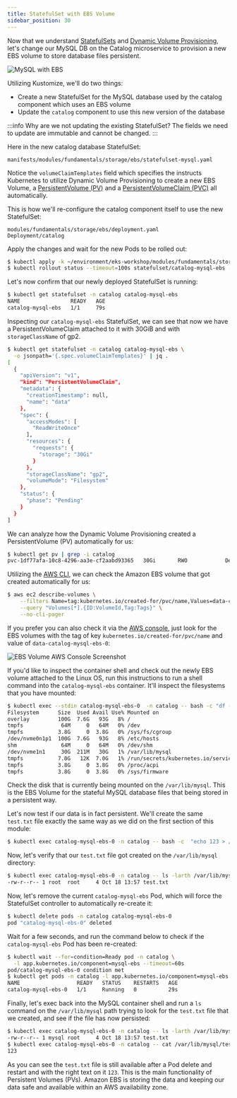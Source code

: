 ```yaml
---
title: StatefulSet with EBS Volume
sidebar_position: 30
---
```


Now that we understand [StatefulSets](https://kubernetes.io/docs/concepts/workloads/controllers/statefulset/) and [Dynamic Volume Provisioning](https://kubernetes.io/docs/concepts/storage/dynamic-provisioning/), let's change our MySQL DB on the Catalog microservice to provision a new EBS volume to store database files persistent.

![MySQL with EBS](./assets/mysql-ebs.png)

Utilizing Kustomize, we'll do two things:

- Create a new StatefulSet for the MySQL database used by the catalog component which uses an EBS volume
- Update the `catalog` component to use this new version of the database

:::info
Why are we not updating the existing StatefulSet? The fields we need to update are immutable and cannot be changed.
:::

Here in the new catalog database StatefulSet:

```file
manifests/modules/fundamentals/storage/ebs/statefulset-mysql.yaml
```

Notice the `volumeClaimTemplates` field which specifies the instructs Kubernetes to utilize Dynamic Volume Provisioning to create a new EBS Volume, a [PersistentVolume (PV)](https://kubernetes.io/docs/concepts/storage/persistent-volumes/) and a [PersistentVolumeClaim (PVC)](https://kubernetes.io/docs/concepts/storage/persistent-volumes/#persistentvolumeclaims) all automatically.

This is how we'll re-configure the catalog component itself to use the new StatefulSet:

```kustomization
modules/fundamentals/storage/ebs/deployment.yaml
Deployment/catalog
```

Apply the changes and wait for the new Pods to be rolled out:

```bash hook=check-pvc
$ kubectl apply -k ~/environment/eks-workshop/modules/fundamentals/storage/ebs/
$ kubectl rollout status --timeout=100s statefulset/catalog-mysql-ebs -n catalog
```

Let's now confirm that our newly deployed StatefulSet is running:

```bash
$ kubectl get statefulset -n catalog catalog-mysql-ebs
NAME                READY   AGE
catalog-mysql-ebs   1/1     79s
```

Inspecting our `catalog-mysql-ebs` StatefulSet, we can see that now we have a PersistentVolumeClaim attached to it with 30GiB and with `storageClassName` of gp2.

```bash
$ kubectl get statefulset -n catalog catalog-mysql-ebs \
  -o jsonpath='{.spec.volumeClaimTemplates}' | jq .
[
  {
    "apiVersion": "v1",
    "kind": "PersistentVolumeClaim",
    "metadata": {
      "creationTimestamp": null,
      "name": "data"
    },
    "spec": {
      "accessModes": [
        "ReadWriteOnce"
      ],
      "resources": {
        "requests": {
          "storage": "30Gi"
        }
      },
      "storageClassName": "gp2",
      "volumeMode": "Filesystem"
    },
    "status": {
      "phase": "Pending"
    }
  }
]
```

We can analyze how the Dynamic Volume Provisioning created a PersistentVolume (PV) automatically for us:

```bash
$ kubectl get pv | grep -i catalog
pvc-1df77afa-10c8-4296-aa3e-cf2aabd93365   30Gi       RWO            Delete           Bound         catalog/data-catalog-mysql-ebs-0          gp2                            10m
```

Utilizing the [AWS CLI](https://aws.amazon.com/cli/), we can check the Amazon EBS volume that got created automatically for us:

```bash
$ aws ec2 describe-volumes \
    --filters Name=tag:kubernetes.io/created-for/pvc/name,Values=data-catalog-mysql-ebs-0 \
    --query "Volumes[*].{ID:VolumeId,Tag:Tags}" \
    --no-cli-pager
```

If you prefer you can also check it via the [AWS console](https://console.aws.amazon.com/ec2/home#Volumes), just look for the EBS volumes with the tag of key `kubernetes.io/created-for/pvc/name` and value of `data-catalog-mysql-ebs-0`:

![EBS Volume AWS Console Screenshot](./assets/ebsVolumeScrenshot.png)

If you'd like to inspect the container shell and check out the newly EBS volume attached to the Linux OS, run this instructions to run a shell command into the `catalog-mysql-ebs` container. It'll inspect the filesystems that you have mounted:

```bash
$ kubectl exec --stdin catalog-mysql-ebs-0  -n catalog -- bash -c "df -h"
Filesystem      Size  Used Avail Use% Mounted on
overlay         100G  7.6G   93G   8% /
tmpfs            64M     0   64M   0% /dev
tmpfs           3.8G     0  3.8G   0% /sys/fs/cgroup
/dev/nvme0n1p1  100G  7.6G   93G   8% /etc/hosts
shm              64M     0   64M   0% /dev/shm
/dev/nvme1n1     30G  211M   30G   1% /var/lib/mysql
tmpfs           7.0G   12K  7.0G   1% /run/secrets/kubernetes.io/serviceaccount
tmpfs           3.8G     0  3.8G   0% /proc/acpi
tmpfs           3.8G     0  3.8G   0% /sys/firmware
```

Check the disk that is currently being mounted on the `/var/lib/mysql`. This is the EBS Volume for the stateful MySQL database files that being stored in a persistent way.

Let's now test if our data is in fact persistent. We'll create the same `test.txt` file exactly the same way as we did on the first section of this module:

```bash
$ kubectl exec catalog-mysql-ebs-0 -n catalog -- bash -c  "echo 123 > /var/lib/mysql/test.txt"
```

Now, let's verify that our `test.txt` file got created on the `/var/lib/mysql` directory:

```bash
$ kubectl exec catalog-mysql-ebs-0 -n catalog -- ls -larth /var/lib/mysql/ | grep -i test
-rw-r--r-- 1 root  root     4 Oct 18 13:57 test.txt
```

Now, let's remove the current `catalog-mysql-ebs` Pod, which will force the StatefulSet controller to automatically re-create it:

```bash hook=pod-delete
$ kubectl delete pods -n catalog catalog-mysql-ebs-0
pod "catalog-mysql-ebs-0" deleted
```

Wait for a few seconds, and run the command below to check if the `catalog-mysql-ebs` Pod has been re-created:

```bash
$ kubectl wait --for=condition=Ready pod -n catalog \
  -l app.kubernetes.io/component=mysql-ebs --timeout=60s
pod/catalog-mysql-ebs-0 condition met
$ kubectl get pods -n catalog -l app.kubernetes.io/component=mysql-ebs
NAME                  READY   STATUS    RESTARTS   AGE
catalog-mysql-ebs-0   1/1     Running   0          29s
```

Finally, let's exec back into the MySQL container shell and run a `ls` command on the `/var/lib/mysql` path trying to look for the `test.txt` file that we created, and see if the file has now persisted:

```bash
$ kubectl exec catalog-mysql-ebs-0 -n catalog -- ls -larth /var/lib/mysql/ | grep -i test
-rw-r--r-- 1 mysql root     4 Oct 18 13:57 test.txt
$ kubectl exec catalog-mysql-ebs-0 -n catalog -- cat /var/lib/mysql/test.txt
123
```

As you can see the `test.txt` file is still available after a Pod delete and restart and with the right text on it `123`. This is the main functionality of Persistent Volumes (PVs). Amazon EBS is storing the data and keeping our data safe and available within an AWS availability zone.
